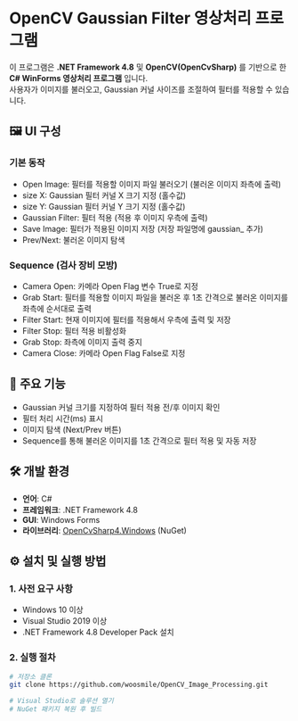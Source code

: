 # OpenCV Gaussian Filter 영상처리 프로그램

이 프로그램은 **.NET Framework 4.8** 및 **OpenCV(OpenCvSharp)** 를 기반으로 한 **C# WinForms 영상처리 프로그램** 입니다.  
사용자가 이미지를 불러오고, Gaussian 커널 사이즈를 조절하여 필터를 적용할 수 있습니다.

## 🖼️ UI 구성



### 기본 동작
- Open Image: 필터를 적용할 이미지 파일 불러오기 (불러온 이미지 좌측에 출력)
- size X: Gaussian 필터 커널 X 크기 지정 (홀수값)
- size Y: Gaussian 필터 커널 Y 크기 지정 (홀수값)
- Gaussian Filter: 필터 적용 (적용 후 이미지 우측에 출력)
- Save Image: 필터가 적용된 이미지 저장 (저장 파일명에 gaussian_ 추가)
- Prev/Next: 불러온 이미지 탐색

### Sequence (검사 장비 모방)
- Camera Open: 카메라 Open Flag 변수 True로 지정
- Grab Start: 필터를 적용할 이미지 파일을 불러온 후 1초 간격으로 불러온 이미지를 좌측에 순서대로 출력
- Filter Start: 현재 이미지에 필터를 적용해서 우측에 출력 및 저장
- Filter Stop: 필터 적용 비활성화
- Grab Stop: 좌측에 이미지 출력 중지
- Camera Close: 카메라 Open Flag False로 지정

## 🧩 주요 기능

- Gaussian 커널 크기를 지정하여 필터 적용 전/후 이미지 확인
- 필터 처리 시간(ms) 표시
- 이미지 탐색 (Next/Prev 버튼)
- Sequence를 통해 불러온 이미지를 1초 간격으로 필터 적용 및 자동 저장

## 🛠️ 개발 환경

- **언어**: C#
- **프레임워크**: .NET Framework 4.8
- **GUI**: Windows Forms
- **라이브러리**: [OpenCvSharp4.Windows](https://www.nuget.org/packages/OpenCvSharp4.Windows/) (NuGet)

## ⚙️ 설치 및 실행 방법

### 1. 사전 요구 사항

- Windows 10 이상
- Visual Studio 2019 이상
- .NET Framework 4.8 Developer Pack 설치

### 2. 실행 절차

```bash
# 저장소 클론
git clone https://github.com/woosmile/OpenCV_Image_Processing.git

# Visual Studio로 솔루션 열기
# NuGet 패키지 복원 후 빌드
